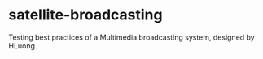 # satellite-broadcasting
Testing best practices of a Multimedia broadcasting system, designed by HLuong. 
